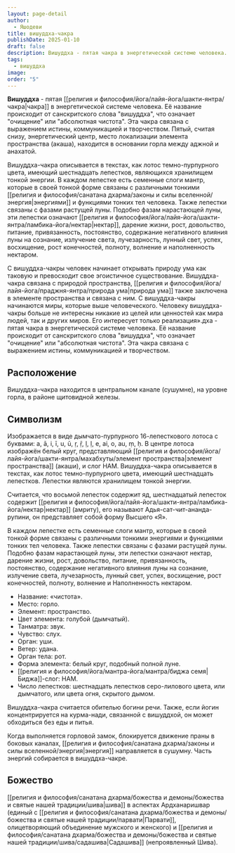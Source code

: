 ```yaml
---
layout: page-detail
author:
  - Яшодеви
title: вишуддха-чакра
publishDate: 2025-01-10
draft: false
description: Вишуддха - пятая чакра в энергетической системе человека. Её название происходит от санскритского слова "вишуддха", что означает "очищение" или "абсолютная чистота". Эта чакра связана с выражением истины, коммуникацией и творчеством.
tags:
  - вишуддха
image: 
order: "5"
---
```

**Вишуддха** - пятая [[религия и философия/йога/лайя-йога/шакти-янтра/чакра|чакра]] в энергетической системе человека. Её название происходит от санскритского слова "вишуддха", что означает "очищение" или "абсолютная чистота". Эта чакра связана с выражением истины, коммуникацией и творчеством.
Пятый, считая снизу, энергетический центр, место локализации элемента пространства (акаша), находится в основании горла между аджной и анахатой.

Вишуддха-чакра описывается в текстах, как лотос темно-пурпурного цвета, имеющий шестнадцать лепестков, являющихся хранилищем тонкой энергии. В каждом лепестке есть семенные слоги мантр, которые в своей тонкой форме связаны с различными тонкими [[религия и философия/санатана дхарма/законы и силы вселенной/энергия|энергиями]] и функциями тонких тел человека. Также лепестки связаны с фазами растущей луны. Подобно фазам нарастающей луны, эти лепестки означают [[религия и философия/йога/лайя-йога/шакти-янтра/ламбика-йога/нектар|нектар]], дарение жизни, рост, довольство, питание, привязанность, постоянство, содержание негативного влияния луны на сознание, излучение света, лучезарность, лунный свет, успех, восхищение, рост конечностей, полноту, волнение и наполненность нектаром.

С вишуддха-чакры человек начинает открывать природу ума как таковую и превосходит свое эгоистичное существование. Вишуддха-чакра связана с природой пространства, [[религия и философия/йога/лайя-йога/праджня-янтра/природа ума|природа ума]] также заключена в элементе пространства и связана с ним. С вишуддха-чакры начинаются миры, которые выше человеческого. Человеку вишуддха-чакры больше не интересны никакие из целей или ценностей как мира людей, так и других миров. Его интересует только реализация».дха - пятая чакра в энергетической системе человека. Её название происходит от санскритского слова "вишуддха", что означает "очищение" или "абсолютная чистота". 
Эта чакра связана с выражением истины, коммуникацией и творчеством.

## Расположение
Вишуддха-чакра находится в центральном канале (сушумне), на уровне горла, в районе щитовидной железы.

## Символизм
Изображается в виде дымчато-пурпурного 16-лепесткового лотоса с буквами: a, ā, i, ī, u, ū, ṛ, ṝ, ḷ, ḷ, e, ai, o, au, ṃ, ḥ. В центре лотоса изображён белый круг, представляющий [[религия и философия/йога/лайя-йога/шакти-янтра/махабхуты/элемент пространства|элемент пространства]] (акаши), и слог HAM. 
Вишуддха-чакра описывается в текстах, как лотос темно-пурпурного цвета, имеющий шестнадцать лепестков. Лепестки являются хранилищем тонкой энергии. 

Считается, что восьмой лепесток содержит яд, шестнадцатый лепесток содержит [[религия и философия/йога/лайя-йога/шакти-янтра/ламбика-йога/нектар|нектар]] (амриту), его называют Адья-сат-чит-ананда-рупини, он представляет собой форму Высшего «Я». 

В каждом лепестке есть семенные слоги мантр, которые в своей тонкой форме связаны с различными тонкими энергиями и функциями тонких тел человека. Также лепестки связаны с фазами растущей луны. 
Подобно фазам нарастающей луны, эти лепестки означают нектар, дарение жизни, рост, довольство, питание, привязанность, постоянство, содержание негативного влияния луны на сознание, излучение света, лучезарность, лунный свет, успех, восхищение, рост конечностей, полноту, волнение и Наполненность нектаром.

- Название: «чистота». 
- Место: горло. 
- Элемент: пространство. 
- Цвет элемента: голубой (дымчатый). 
- Танматра: звук. 
- Чувство: слух. 
- Орган: уши. 
- Ветер: удана. 
- Орган тела: рот. 
- Форма элемента: белый круг, подобный полной луне. 
- [[религия и философия/йога/мантра-йога/мантра/биджа семя|Биджа]]-слог: HAM. 
- Число лепестков: шестнадцать лепестков серо-лилового цвета, или дымчатого, или цвета огня, скрытого дымом. 

Вишуддха-чакра считается обителью богини речи. Также, если йогин концентрируется на курма-нади, связанной с вишуддхой, он может обходиться без еды и питья. 

Когда выполняется горловой замок, блокируется движение праны в боковых каналах, [[религия и философия/санатана дхарма/законы и силы вселенной/энергия|энергия]] направляется в сушумну. Часть энергий собирается в вишуддха-чакре. 

## Божество
[[религия и философия/санатана дхарма/божества и демоны/божества и святые нашей традиции/шива|шива]] в аспектах Ардханаришвар (единый с [[религия и философия/санатана дхарма/божества и демоны/божества и святые нашей традиции/парвати|Парвати]], олицетворяющий объединение мужского и женского) и [[религия и философия/санатана дхарма/божества и демоны/божества и святые нашей традиции/шива/садашива|Садашива]] (непроявленный Шива).
